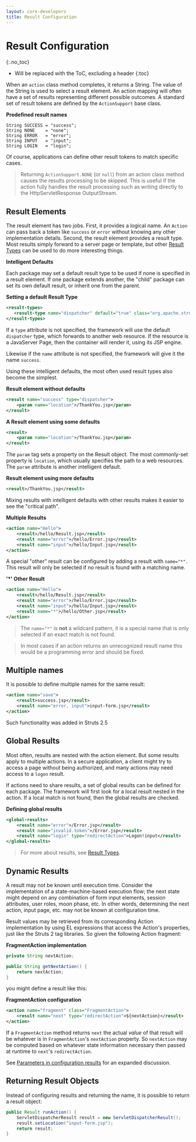 ```yaml
---
layout: core-developers
title: Result Configuration
---
```


# Result Configuration
{:.no_toc}

* Will be replaced with the ToC, excluding a header
{:toc}

When an `action` class method completes, it returns a String. The value of the String is used to select a result element. 
An action mapping will often have a set of results representing different possible outcomes. A standard set of result 
tokens are defined by the `ActionSupport` base class.

**Predefined result names**

```
String SUCCESS = "success";
String NONE    = "none";
String ERROR   = "error";
String INPUT   = "input";
String LOGIN   = "login";
```

Of course, applications can define other result tokens to match specific cases.

> Returning `ActionSupport.NONE` (or `null`) from an action class method causes the results processing 
> to be skipped. This is useful if the action fully handles the result processing such as writing directly
> to the HttpServletResponse OutputStream.

## Result Elements

The result element has two jobs. First, it provides a logical name. An `Action` can pass back a token like `success` 
or `error` without knowing any other implementation details. Second, the result element provides a result type. Most 
results simply forward to a server page or template, but other [Result Types](result-types.html) can be used to do more 
interesting things.

__Intelligent Defaults__

Each package may set a default result type to be used if none is specified in a result element. If one package extends 
another, the "child" package can set its own default result, or inherit one from the parent.

**Setting a default Result Type**

```xml
<result-types>
   <result-type name="dispatcher" default="true" class="org.apache.struts2.dispatcher.ServletDispatcherResult" />
</result-types>
```

If a `type` attribute is not specified, the framework will use the default `dispatcher` type, which forwards to another 
web resource. If the resource is a JavaServer Page, then the container will render it, using its JSP engine.

Likewise if the `name` attribute is not specified, the framework will give it the name `success`.

Using these intelligent defaults, the most often used result types also become the simplest.

**Result element without defaults**

```xml
<result name="success" type="dispatcher">
    <param name="location">/ThankYou.jsp</param>
</result>
```

**A Result element using some defaults**

```xml
<result>
    <param name="location">/ThankYou.jsp</param>
</result>
```

The `param` tag sets a property on the Result object. The most commonly-set property is `location`, which usually 
specifies the path to a web resources. The `param` attribute is another intelligent default.

**Result element using more defaults**

```xml
<result>/ThankYou.jsp</result>
```

Mixing results with intelligent defaults with other results makes it easier to see the "critical path".

**Multiple Results**

```xml
<action name="Hello">
    <result>/hello/Result.jsp</result>
    <result name="error">/hello/Error.jsp</result>
    <result name="input">/hello/Input.jsp</result>
</action>
```

A special "other" result can be configured by adding a result with `name="*"`. This result will only be selected if no 
result is found with a matching name.

**'*' Other Result**

```xml
<action name="Hello">
    <result>/hello/Result.jsp</result>
    <result name="error">/hello/Error.jsp</result>
    <result name="input">/hello/Input.jsp</result>
    <result name="*">/hello/Other.jsp</result>
</action>
```

> The `name="*"` is **not** a wildcard pattern, it is a special name that is only selected if an exact match is not found.

> In most cases if an action returns an unrecognized result name this would be a programming error and should be fixed.

## Multiple names

It is possible to define multiple names for the same result:

```xml
<action name="save">
    <result>success.jsp</result>
    <result name="error, input">input-form.jsp</result>
</action>
```

Such functionality was added in Struts 2.5

## Global Results

Most often, results are nested with the action element. But some results apply to multiple actions. In a secure 
application, a client might try to access a page without being authorized, and many actions may need access 
to a `logon` result.

If actions need to share results, a set of global results can be defined for each package. The framework will first 
look for a local result nested in the action. If a local match is not found, then the global results are checked.

**Defining global results**

```xml
<global-results>
    <result name="error">/Error.jsp</result>
    <result name="invalid.token">/Error.jsp</result>
    <result name="login" type="redirectAction">Logon!input</result>
</global-results>
```

> For more about results, see [Result Types](result-types.html).

## Dynamic Results

A result may not be known until execution time. Consider the implementation of a state-machine-based execution flow; 
the next state might depend on any combination of form input elements, session attributes, user roles, moon phase, etc. 
In other words, determining the next action, input page, etc. may not be known at configuration time.

Result values may be retrieved from its corresponding Action implementation by using EL expressions that access 
the Action's properties, just like the Struts 2 tag libraries. So given the following Action fragment:

**FragmentAction implementation**

```java
private String nextAction;

public String getNextAction() {
    return nextAction;
}
```

you might define a result like this:

**FragmentAction configuration**

```xml
<action name="fragment" class="FragmentAction">
    <result name="next" type="redirectAction">${nextAction}</result>
</action>
```

If a `FragmentAction` method returns `next` the actual _value_ of that result will be whatever is in `FragmentAction`'s 
`nextAction` property. So `nextAction` may be computed based on whatever state information necessary then passed 
at runtime to `next`'s `redirectAction`.

See [Parameters in configuration results](../faq/parameters-in-configuration-results.html) for an expanded discussion. 

## Returning Result Objects

Instead of configuring results and returning the name, it is possible to return a result object:

```java
public Result runAction() {
	ServletDispatcherResult result = new ServletDispatcherResult();
	result.setLocation("input-form.jsp");
	return result;
}
```
